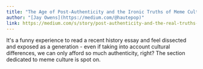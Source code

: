 ```yaml
---
title: "The Age of Post-Authenticity and the Ironic Truths of Meme Culture"
author: "[Jay Owens](https://medium.com/@hautepop)"
link: https://medium.com/s/story/post-authenticity-and-the-real-truths-of-meme-culture-f98b24d645a0
---
```


It's a funny experience to read a recent history essay and feel dissected and exposed as a generation - even if taking into account cultural differences, we can only afford so much authenticity, right? The section dedicated to meme culture is spot on.
